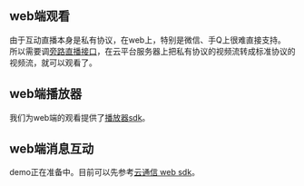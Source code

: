 ## web端观看

由于互动直播本身是私有协议，在web上，特别是微信、手Q上很难直接支持。<br/>
所以需要调[旁路直播接口](http://tce.fsphere.cn/document/product/268/7612)，在云平台服务器上把私有协议的视频流转成标准协议的视频流，就可以观看了。<br/>

## web端播放器

我们为web端的观看提供了[播放器sdk](http://tce.fsphere.cn/document/product/267/5704)。

## web端消息互动

demo正在准备中。目前可以先参考[云通信 web sdk](http://tce.fsphere.cn/document/product/269/1594)。

